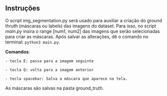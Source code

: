 ## Instruções

O script img_segmentation.py será usado para auxiliar a criação do ground thruth (máscaras ou labels) das imagens do dataset. Para isso, no script *main.py* insira o range [num1, num2] das imagens que serão selecionadas para criar as máscaras. Após salvar as alterações, dê o comando no terminal: 
`python3 main.py`. 


**Comandos**: 
    
    - tecla E: passa para a imagem seguinte
    
    - tecla Q: volta para a imagem anterior

    - tecla spacebar: Salva a máscara que aparece na tela.

As máscaras são salvas na pasta ground_truth.


